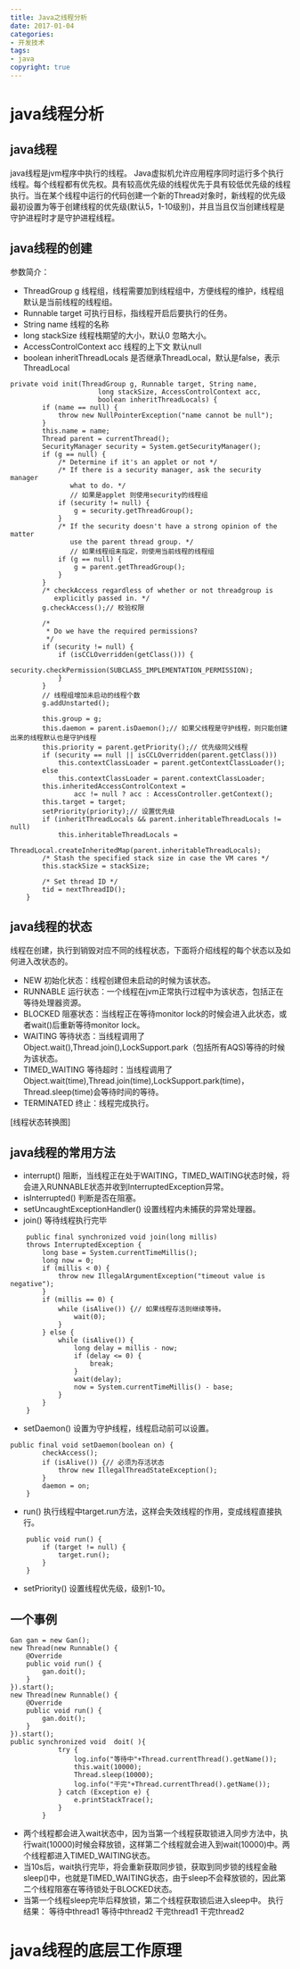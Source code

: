 ```yaml
---
title: Java之线程分析
date: 2017-01-04
categories: 
- 开发技术
tags: 
- java
copyright: true
---
```


# java线程分析
## java线程
java线程是jvm程序中执行的线程。 Java虚拟机允许应用程序同时运行多个执行线程。每个线程都有优先权。具有较高优先级的线程优先于具有较低优先级的线程执行。当在某个线程中运行的代码创建一个新的Thread对象时，新线程的优先级最初设置为等于创建线程的优先级(默认5，1-10级别)，并且当且仅当创建线程是守护进程时才是守护进程线程。
## java线程的创建
参数简介：
- ThreadGroup g 线程组，线程需要加到线程组中，方便线程的维护，线程组默认是当前线程的线程组。
- Runnable target 可执行目标，指线程开启后要执行的任务。
- String name 线程的名称
- long stackSize 线程栈期望的大小，默认0 忽略大小。
- AccessControlContext acc 线程的上下文 默认null
- boolean inheritThreadLocals 是否继承ThreadLocal，默认是false，表示ThreadLocal
```
private void init(ThreadGroup g, Runnable target, String name,
                      long stackSize, AccessControlContext acc,
                      boolean inheritThreadLocals) {
        if (name == null) {
            throw new NullPointerException("name cannot be null");
        }
        this.name = name;
        Thread parent = currentThread();
        SecurityManager security = System.getSecurityManager();
        if (g == null) {
            /* Determine if it's an applet or not */
            /* If there is a security manager, ask the security manager
               what to do. */
               // 如果是applet 则使用security的线程组
            if (security != null) {
                g = security.getThreadGroup();
            }
            /* If the security doesn't have a strong opinion of the matter
               use the parent thread group. */
               // 如果线程组未指定，则使用当前线程的线程组
            if (g == null) {
                g = parent.getThreadGroup();
            }
        }
        /* checkAccess regardless of whether or not threadgroup is
           explicitly passed in. */
        g.checkAccess();// 校验权限

        /*
         * Do we have the required permissions?
         */
        if (security != null) {
            if (isCCLOverridden(getClass())) {
                security.checkPermission(SUBCLASS_IMPLEMENTATION_PERMISSION);
            }
        }
        // 线程组增加未启动的线程个数
        g.addUnstarted();
        
        this.group = g;
        this.daemon = parent.isDaemon();// 如果父线程是守护线程，则只能创建出来的线程默认也是守护线程
        this.priority = parent.getPriority();// 优先级同父线程
        if (security == null || isCCLOverridden(parent.getClass()))
            this.contextClassLoader = parent.getContextClassLoader();
        else
            this.contextClassLoader = parent.contextClassLoader;
        this.inheritedAccessControlContext =
                acc != null ? acc : AccessController.getContext();
        this.target = target;
        setPriority(priority);// 设置优先级
        if (inheritThreadLocals && parent.inheritableThreadLocals != null)
            this.inheritableThreadLocals =
                ThreadLocal.createInheritedMap(parent.inheritableThreadLocals);
        /* Stash the specified stack size in case the VM cares */
        this.stackSize = stackSize;

        /* Set thread ID */
        tid = nextThreadID();
    }
```
## java线程的状态
线程在创建，执行到销毁对应不同的线程状态，下面将介绍线程的每个状态以及如何进入改状态的。

- NEW 初始化状态：线程创建但未启动的时候为该状态。
- RUNNABLE 运行状态：一个线程在jvm正常执行过程中为该状态，包括正在等待处理器资源。
- BLOCKED 阻塞状态：当线程正在等待monitor lock的时候会进入此状态，或者wait()后重新等待monitor lock。
- WAITING 等待状态：当线程调用了Object.wait(),Thread.join(),LockSupport.park（包括所有AQS)等待的时候为该状态。
- TIMED_WAITING 等待超时：当线程调用了Object.wait(time),Thread.join(time),LockSupport.park(time)，Thread.sleep(time)会等待时间的等待。
- TERMINATED 终止：线程完成执行。

[线程状态转换图]
## java线程的常用方法
- interrupt() 阻断，当线程正在处于WAITING，TIMED_WAITING状态时候，将会进入RUNNABLE状态并收到InterruptedException异常。
- isInterrupted() 判断是否在阻塞。
- setUncaughtExceptionHandler() 设置线程内未捕获的异常处理器。
- join() 等待线程执行完毕
```
    public final synchronized void join(long millis)
    throws InterruptedException {
        long base = System.currentTimeMillis();
        long now = 0;
        if (millis < 0) {
            throw new IllegalArgumentException("timeout value is negative");
        }
        if (millis == 0) {
            while (isAlive()) {// 如果线程存活则继续等待。
                wait(0);
            }
        } else {
            while (isAlive()) {
                long delay = millis - now;
                if (delay <= 0) {
                    break;
                }
                wait(delay);
                now = System.currentTimeMillis() - base;
            }
        }
    }
```
- setDaemon() 设置为守护线程，线程启动前可以设置。
```
public final void setDaemon(boolean on) {
        checkAccess();
        if (isAlive()) {// 必须为存活状态
            throw new IllegalThreadStateException();
        }
        daemon = on;
    }
```
- run() 执行线程中target.run方法，这样会失效线程的作用，变成线程直接执行。
```
    public void run() {
        if (target != null) {
            target.run();
        }
    }
```
- setPriority() 设置线程优先级，级别1-10。

## 一个事例
```
Gan gan = new Gan();
new Thread(new Runnable() {
    @Override
    public void run() {
        gan.doit();
    }
}).start();
new Thread(new Runnable() {
    @Override
    public void run() {
        gan.doit();
    }
}).start();
public synchronized void  doit( ){
            try {
                log.info("等待中"+Thread.currentThread().getName());
                this.wait(10000);
                Thread.sleep(10000);
                log.info("干完"+Thread.currentThread().getName());
            } catch (Exception e) {
                e.printStackTrace();
            }
        }
```
- 两个线程都会进入wait状态中，因为当第一个线程获取锁进入同步方法中，执行wait(10000)时候会释放锁，这样第二个线程就会进入到wait(10000)中。两个线程都进入TIMED_WAITING状态。
- 当10s后，wait执行完毕，将会重新获取同步锁，获取到同步锁的线程金融sleep()中，也就是TIMED_WAITING状态，由于sleep不会释放锁的，因此第二个线程阻塞在等待锁处于BLOCKED状态。
- 当第一个线程sleep完毕后释放锁，第二个线程获取锁后进入sleep中。
执行结果：
等待中thread1
等待中thread2
干完thread1
干完thread2

# java线程的底层工作原理